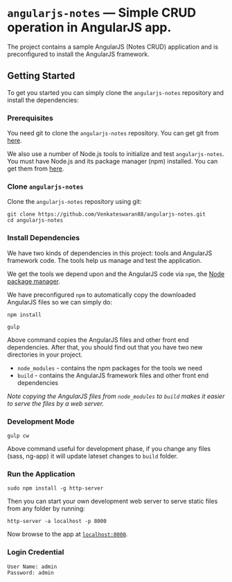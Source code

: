 # `angularjs-notes` — Simple CRUD operation in AngularJS app.

The project contains a sample AngularJS (Notes CRUD) application and is preconfigured to install the AngularJS
framework.

## Getting Started

To get you started you can simply clone the `angularjs-notes` repository and install the dependencies:

### Prerequisites

You need git to clone the `angularjs-notes` repository. You can get git from [here][git].

We also use a number of Node.js tools to initialize and test `angularjs-notes`. You must have Node.js
and its package manager (npm) installed. You can get them from [here][node].

### Clone `angularjs-notes`

Clone the `angularjs-notes` repository using git:

```
git clone https://github.com/Venkateswaran88/angularjs-notes.git
cd angularjs-notes
```

### Install Dependencies

We have two kinds of dependencies in this project: tools and AngularJS framework code. The tools
help us manage and test the application.

We get the tools we depend upon and the AngularJS code via `npm`, the [Node package manager][npm].

We have preconfigured `npm` to automatically copy the downloaded AngularJS files so we
can simply do:

```
npm install
```

```
gulp
```

Above command copies the AngularJS files and
other front end dependencies. After that, you should find out that you have two new directories in
your project.

* `node_modules` - contains the npm packages for the tools we need
* `build` - contains the AngularJS framework files and other front end dependencies

*Note copying the AngularJS files from `node_modules` to `build` makes it easier to serve the files by a web server.*

### Development Mode

```
gulp cw
```

Above command useful for development phase, if you change any files (sass, ng-app) it will update lateset
changes to `build` folder.


### Run the Application

```
sudo npm install -g http-server
```

Then you can start your own development web server to serve static files from any folder by running:

```
http-server -a localhost -p 8000
```

Now browse to the app at [`localhost:8000`][local-app-url].

### Login Credential

```
User Name: admin
Password: admin
```


[angularjs]: https://angularjs.org/
[git]: https://git-scm.com/
[http-server]: https://github.com/indexzero/http-server
[jasmine]: https://jasmine.github.io/
[karma]: https://karma-runner.github.io/
[local-app-url]: http://localhost:8000
[node]: https://nodejs.org/
[npm]: https://www.npmjs.org/
[protractor]: http://www.protractortest.org/
